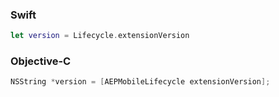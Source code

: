 ### Swift

```swift
let version = Lifecycle.extensionVersion
```

### Objective-C

```objectivec
NSString *version = [AEPMobileLifecycle extensionVersion];
```